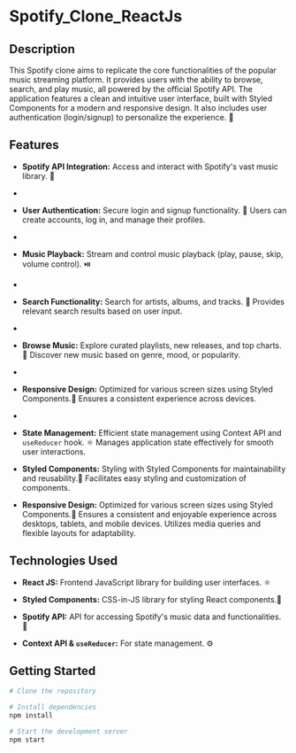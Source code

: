 # Spotify_Clone_ReactJs

## Description

This Spotify clone aims to replicate the core functionalities of the popular music streaming platform. It provides users with the ability to browse, search, and play music, all powered by the official Spotify API.  The application features a clean and intuitive user interface, built with Styled Components for a modern and responsive design.  It also includes user authentication (login/signup) to personalize the experience. 🔑

## Features

*   **Spotify API Integration:**  Access and interact with Spotify's vast music library. 🎵
*
*   **User Authentication:** Secure login and signup functionality. 🔐  Users can create accounts, log in, and manage their profiles.
*
*   **Music Playback:** Stream and control music playback (play, pause, skip, volume control). ⏯️
*
*   **Search Functionality:** Search for artists, albums, and tracks. 🔎  Provides relevant search results based on user input.
*
*   **Browse Music:** Explore curated playlists, new releases, and top charts. 🧭  Discover new music based on genre, mood, or popularity.
*
*   **Responsive Design:**  Optimized for various screen sizes using Styled Components.📱  Ensures a consistent experience across devices.
*
*   **State Management:** Efficient state management using Context API and `useReducer` hook. ⚛️  Manages application state effectively for smooth user interactions.

*   **Styled Components:**  Styling with Styled Components for maintainability and reusability.💅  Facilitates easy styling and customization of components.

*   **Responsive Design:** Optimized for various screen sizes using Styled Components.📱  Ensures a consistent and enjoyable experience across desktops, tablets, and mobile devices.  Utilizes media queries and flexible layouts for adaptability.


## Technologies Used

*   **React JS:**  Frontend JavaScript library for building user interfaces. ⚛️

*   **Styled Components:**  CSS-in-JS library for styling React components.💅

*   **Spotify API:**  API for accessing Spotify's music data and functionalities. 🎵

*   **Context API & `useReducer`:** For state management. ⚙️

## Getting Started

```bash
# Clone the repository

# Install dependencies
npm install

# Start the development server
npm start
